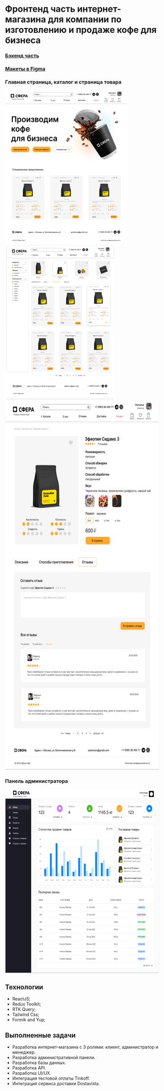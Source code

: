 # Фронтенд часть интернет-магазина для компании по изготовлению и продаже кофе для бизнеса

### [Бэкенд часть](https://github.com/NPavlovaaa/sphera_backend)  
### [Макеты в Figma](https://www.figma.com/file/n85vhpwbaihjJuZnDTON6W/Untitled?type=design&node-id=0%3A1&mode=design&t=YtG4eKwyjQl2OctR-1)  

### Главная страница, каталог и страница товара
<div class="flex">
  <img src="public/image.png" width="400" height="500">
  <img src="public/catalog.png" width="360" height="505">
</div>

<img src="public/product.png" width="650" height="1205">

### Панель администратора
<img src="public/admin.png" width="650" height="600">

## Технологии
- ReactJS;
- Redux Toolkit;
- RTK Query;
- Tailwind Css;
- Formik and Yup;

## Выполненные задачи

- Разработка интернет-магазина с 3 ролями: клиент, администратор и менеджер.
- Разработка административной панели.
- Разработка базы данных.
- Разработка API.
- Разработка UI/UX.
- Интеграция тестовой оплаты Tinkoff.
- Интеграция сервиса доставки Dostavista.



